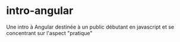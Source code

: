 # intro-angular
Une intro à Angular destinée à un public débutant en javascript et se concentrant sur l'aspect "pratique"
